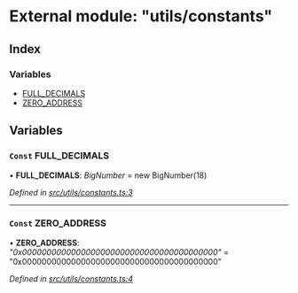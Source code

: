 # External module: "utils/constants"

## Index

### Variables

* [FULL_DECIMALS](_utils_constants_.md#const-full_decimals)
* [ZERO_ADDRESS](_utils_constants_.md#const-zero_address)

## Variables

### `Const` FULL_DECIMALS

• **FULL_DECIMALS**: *BigNumber* =  new BigNumber(18)

*Defined in [src/utils/constants.ts:3](https://github.com/PolymathNetwork/polymath-sdk/blob/45453ad/src/utils/constants.ts#L3)*

___

### `Const` ZERO_ADDRESS

• **ZERO_ADDRESS**: *"0x0000000000000000000000000000000000000000"* = "0x0000000000000000000000000000000000000000"

*Defined in [src/utils/constants.ts:4](https://github.com/PolymathNetwork/polymath-sdk/blob/45453ad/src/utils/constants.ts#L4)*
